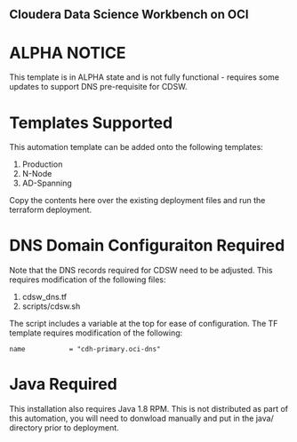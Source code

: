 ## Cloudera Data Science Workbench on OCI

# ALPHA NOTICE
This template is in ALPHA state and is not fully functional - requires some updates to support DNS pre-requisite for CDSW. 

# Templates Supported
This automation template can be added onto the following templates:
  1. Production
  2. N-Node
  3. AD-Spanning

Copy the contents here over the existing deployment files and run the terraform deployment.

# DNS Domain Configuraiton Required
Note that the DNS records required for CDSW need to be adjusted.  This requires modification of the following files:
  1. cdsw_dns.tf
  2. scripts/cdsw.sh

The script includes a variable at the top for ease of configuration.  The TF template requires modification of the following:

	name           = "cdh-primary.oci-dns"

# Java Required
This installation also requires Java 1.8 RPM.  This is not distributed as part of this automation, you will need to donwload manually and put in the java/ directory prior to deployment.

